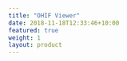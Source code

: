 ```yaml
---
title: "OHIF Viewer"
date: 2018-11-18T12:33:46+10:00
featured: true
weight: 1
layout: product
---
```


